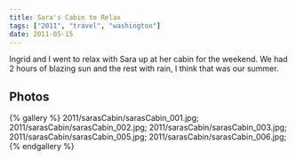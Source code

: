 ```yaml
---
title: Sara's Cabin to Relax
tags: ["2011", "travel", "washington"]
date: 2011-05-15
---
```

Ingrid and I went to relax with Sara up at her cabin for the weekend.  We had 2 hours of blazing sun and the rest with rain, I think that was our summer.

<h2>Photos</h2>
{% gallery %} 
2011/sarasCabin/sarasCabin_001.jpg;
2011/sarasCabin/sarasCabin_002.jpg;
2011/sarasCabin/sarasCabin_003.jpg;
2011/sarasCabin/sarasCabin_005.jpg;
2011/sarasCabin/sarasCabin_006.jpg;
{% endgallery %}
